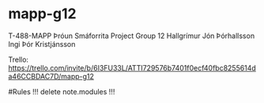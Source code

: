 # mapp-g12
T-488-MAPP Þróun Smáforrita Project Group 12
Hallgrímur Jón Þórhallsson
Ingi Þór Kristjánsson

Trello: https://trello.com/invite/b/6I3FU33L/ATTI729576b7401f0ecf40fbc8255614da46CCBDAC7D/mapp-g12

#Rules
!!! delete note.modules !!!
